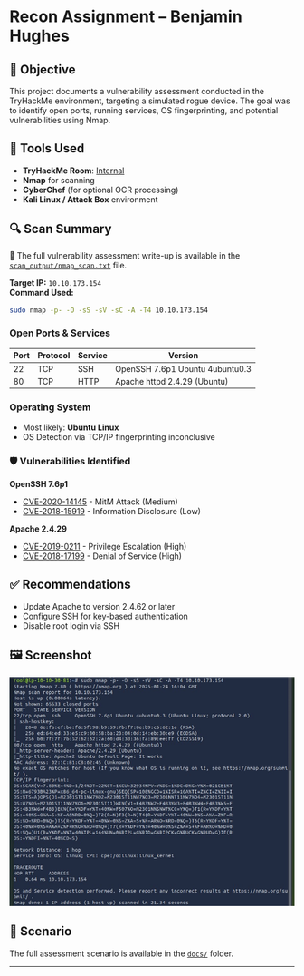 # Recon Assignment – Benjamin Hughes

## 📌 Objective
This project documents a vulnerability assessment conducted in the TryHackMe environment, targeting a simulated rogue device. The goal was to identify open ports, running services, OS fingerprinting, and potential vulnerabilities using Nmap.

## 🧰 Tools Used
- **TryHackMe Room**: [Internal](https://tryhackme.com/r/room/internal)
- **Nmap** for scanning
- **CyberChef** (for optional OCR processing)
- **Kali Linux / Attack Box** environment

## 🔍 Scan Summary

📄 The full vulnerability assessment write-up is available in the [`scan_output/nmap_scan.txt`](scan_output/nmap_scan.txt) file.

**Target IP:** `10.10.173.154`  
**Command Used:**
```bash
sudo nmap -p- -O -sS -sV -sC -A -T4 10.10.173.154
```

### Open Ports & Services
| Port | Protocol | Service | Version                     |
|------|----------|---------|-----------------------------|
| 22   | TCP      | SSH     | OpenSSH 7.6p1 Ubuntu 4ubuntu0.3 |
| 80   | TCP      | HTTP    | Apache httpd 2.4.29 (Ubuntu) |

### Operating System
- Most likely: **Ubuntu Linux**
- OS Detection via TCP/IP fingerprinting inconclusive

### 🛡️ Vulnerabilities Identified

**OpenSSH 7.6p1**
- [CVE-2020-14145](https://nvd.nist.gov/vuln/detail/CVE-2020-14145) - MitM Attack (Medium)
- [CVE-2018-15919](https://nvd.nist.gov/vuln/detail/CVE-2018-15919) - Information Disclosure (Low)

**Apache 2.4.29**
- [CVE-2019-0211](https://nvd.nist.gov/vuln/detail/CVE-2019-0211) - Privilege Escalation (High)
- [CVE-2018-17199](https://nvd.nist.gov/vuln/detail/CVE-2018-17199) - Denial of Service (High)

## ✅ Recommendations
- Update Apache to version 2.4.62 or later
- Configure SSH for key-based authentication
- Disable root login via SSH

## 🖼️ Screenshot
![Nmap Scan Screenshot](images/nmap_scan.png)

## 📄 Scenario
The full assessment scenario is available in the [`docs/`](docs/) folder.

---
